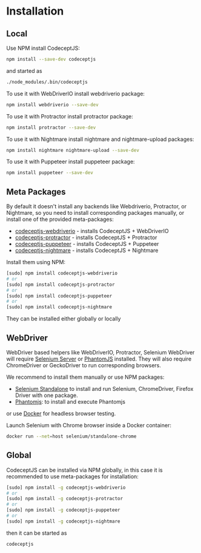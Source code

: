 # Installation

## Local

Use NPM install CodeceptJS:

```sh
npm install --save-dev codeceptjs
```

and started as

```sh
./node_modules/.bin/codeceptjs
```

To use it with WebDriverIO install webdriverio package:

```sh
npm install webdriverio --save-dev
```

To use it with Protractor install protractor package:

```sh
npm install protractor --save-dev
```

To use it with Nightmare install nightmare and nightmare-upload packages:

```sh
npm install nightmare nightmare-upload --save-dev
```

To use it with Puppeteer install puppeteer package:

```sh
npm install puppeteer --save-dev
```

## Meta Packages

By default it doesn't install any backends like Webdriverio, Protractor, or Nightmare, so you need to install corresponding packages manually, or install one of the provided meta-packages:

* [codeceptjs-webdriverio](https://www.npmjs.com/package/codeceptjs-webdriverio) - installs CodeceptJS + WebDriverIO
* [codeceptjs-protractor](https://www.npmjs.com/package/codeceptjs-protractor) - installs CodeceptJS + Protractor
* [codeceptjs-puppeteer](https://www.npmjs.com/package/codeceptjs-puppeteer) - installs CodeceptJS + Puppeteer
* [codeceptjs-nightmare](https://www.npmjs.com/package/codeceptjs-nightmare) - installs CodeceptJS + Nightmare

Install them using NPM:

```sh
[sudo] npm install codeceptjs-webdriverio
# or
[sudo] npm install codeceptjs-protractor
# or
[sudo] npm install codeceptjs-puppeteer
# or
[sudo] npm install codeceptjs-nightmare
```

They can be installed either globally or locally

## WebDriver

WebDriver based helpers like WebDriverIO, Protractor, Selenium WebDriver will require [Selenium Server](http://codecept.io/helpers/WebDriverIO/#selenium-installation) or [PhantomJS](http://codecept.io/helpers/WebDriverIO/#phantomjs-installation) installed. They will also require ChromeDriver or GeckoDriver to run corresponding browsers.

We recommend to install them manually or use NPM packages:

* [Selenium Standalone](https://www.npmjs.com/package/selenium-standalone) to install and run Selenium, ChromeDriver, Firefox Driver with one package.
* [Phantomjs](https://www.npmjs.com/package/phantomjs-prebuilt): to install and execute Phantomjs

or use [Docker](https://github.com/SeleniumHQ/docker-selenium) for headless browser testing.

Launch Selenium with Chrome browser inside a Docker container:

```sh
docker run --net=host selenium/standalone-chrome
```

## Global

CodeceptJS can be installed via NPM globally, in this case it is recommended to use meta-packages for installation:

```sh
[sudo] npm install -g codeceptjs-webdriverio
# or
[sudo] npm install -g codeceptjs-protractor
# or
[sudo] npm install -g codeceptjs-puppeteer
# or
[sudo] npm install -g codeceptjs-nightmare
```

then it can be started as

```sh
codeceptjs
```
